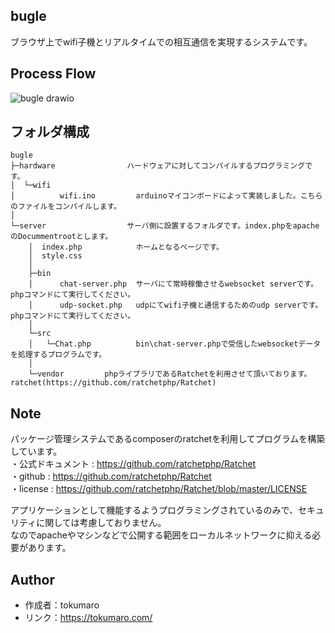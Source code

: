 ## bugle
 
ブラウザ上でwifi子機とリアルタイムでの相互通信を実現するシステムです。  

## Process Flow

![bugle drawio](https://user-images.githubusercontent.com/85043482/152045992-f8093d1c-ee1b-4fdc-811f-9c697a72fdaa.png)

## フォルダ構成

```
bugle
├─hardware                ハードウェアに対してコンパイルするプログラミングです。
│  └─wifi
│          wifi.ino         arduinoマイコンボードによって実装しました。こちらのファイルをコンパイルします。
│
└─server                  サーバ側に設置するフォルダです。index.phpをapacheのDocummentrootとします。
    │  index.php            ホームとなるページです。
    │  style.css
    │
    ├─bin
    │      chat-server.php  サーバにて常時稼働させるwebsocket serverです。phpコマンドにて実行してください。
    │      udp-socket.php   udpにてwifi子機と通信するためのudp serverです。phpコマンドにて実行してください。
    │
    └─src
    │   └─Chat.php          bin\chat-server.phpで受信したwebsocketデータを処理するプログラムです。
    │
    └─vendor         phpライブラリであるRatchetを利用させて頂いております。ratchet(https://github.com/ratchetphp/Ratchet)
```
        
## Note
 
パッケージ管理システムであるcomposerのratchetを利用してプログラムを構築しています。  
  ・公式ドキュメント : https://github.com/ratchetphp/Ratchet  
  ・github : https://github.com/ratchetphp/Ratchet  
  ・license : https://github.com/ratchetphp/Ratchet/blob/master/LICENSE 
    
アプリケーションとして機能するようプログラミングされているのみで、セキュリティに関しては考慮しておりません。  
なのでapacheやマシンなどで公開する範囲をローカルネットワークに抑える必要があります。

## Author

* 作成者：tokumaro
* リンク：https://tokumaro.com/

